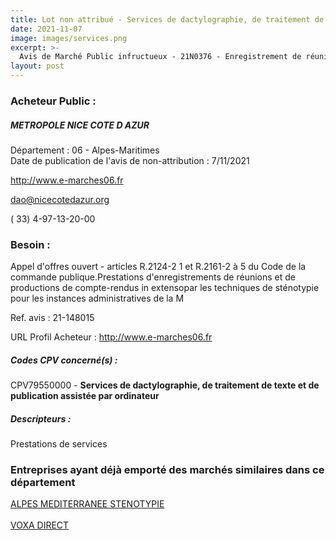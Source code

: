 ```yaml
---
title: Lot non attribué - Services de dactylographie, de traitement de texte et de publication assistée par ordinateur
date: 2021-11-07
image: images/services.png
excerpt: >-
  Avis de Marché Public infructueux - 21N0376 - Enregistrement de réunions et productions de compte-rendus in extenso par les techniques de sténotypie.
layout: post
---
```


### Acheteur Public :
##### METROPOLE NICE COTE D AZUR
Département : 06 - Alpes-Maritimes<br/>
Date de publication de l'avis de non-attribution : 7/11/2021


http://www.e-marches06.fr

dao@nicecotedazur.org

( 33) 4-97-13-20-00
### Besoin :

Appel d'offres ouvert - articles R.2124-2 1 et R.2161-2 à 5 du Code de la commande publique.Prestations d'enregistrements de réunions et de productions de compte-rendus in extensopar les techniques de sténotypie pour les instances administratives de la M

Ref. avis : 21-148015

URL Profil Acheteur : http://www.e-marches06.fr

##### Codes CPV concerné(s) :
CPV79550000 - **Services de dactylographie, de traitement de texte et de publication assistée par ordinateur** <br/>

##### Descripteurs :
Prestations de services <br/>

### Entreprises ayant déjà emporté des marchés similaires dans ce département
<a href="/entreprise-572/siren-539246629">ALPES MEDITERRANEE STENOTYPIE</a><br/><br/>
<a href="/entreprise-581/siren-844733741">VOXA DIRECT</a><br/><br/>

